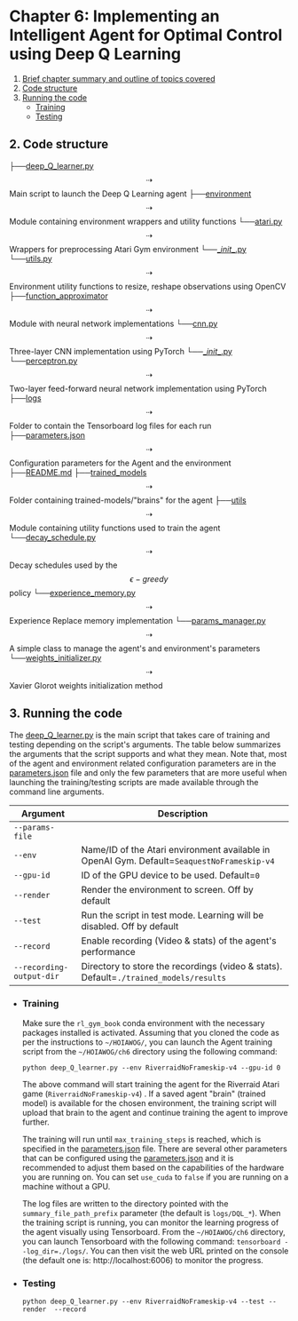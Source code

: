 # Chapter 6: Implementing an Intelligent Agent for Optimal Control using Deep Q Learning

1. [Brief chapter summary and outline of topics covered]()
2. [Code structure]([#code-structure])
3. [Running the code](#running-the-code)
   - [Training](#training)
   - [Testing](#testing)

## 2. Code structure

├──[deep_Q_learner.py](./deep_Q_learner.py)  $$\dashrightarrow$$ Main script to launch the Deep Q Learning agent
├──[environment](./environment)  $$\dashrightarrow$$ Module containing environment wrappers and utility functions
       └──[atari.py](./environment/atari.py)  $$\dashrightarrow$$ Wrappers for preprocessing Atari Gym environment
       └──[\__init__.py](./environment/__init__.py)
       └──[utils.py](./environment/utils.py)  $$\dashrightarrow$$  Environment utility functions to resize, reshape observations using OpenCV
├──[function_approximator](./function_approximator)   $$\dashrightarrow$$ Module with neural network implementations
       └──[cnn.py](./function_approximator/cnn.py)   $$\dashrightarrow$$ Three-layer CNN implementation using PyTorch
       └──[\__init__.py](./function_approximator/__init__.py)
       └──[perceptron.py](./function_approximator/perceptron.py)    $$\dashrightarrow$$Two-layer feed-forward neural network implementation using PyTorch
├──[logs](./logs)    $$\dashrightarrow$$ Folder to contain the Tensorboard log files for each run
├──[parameters.json](./parameters.json)   $$\dashrightarrow$$ Configuration parameters for the Agent and the environment
├──[README.md](./README.md)
├──[trained_models](./trained_models)    $$\dashrightarrow$$ Folder containing trained-models/"brains" for the agent
├──[utils](./utils)   $$\dashrightarrow$$  Module containing utility functions used to train the agent
       └──[decay_schedule.py](./utils/decay_schedule.py)   $$\dashrightarrow$$ Decay schedules used by the $$\epsilon-greedy$$  policy
       └──[experience_memory.py](./utils/experience_memory.py)    $$\dashrightarrow$$ Experience Replace memory implementation
       └──[params_manager.py](./utils/params_manager.py)   $$\dashrightarrow$$ A simple class to manage the agent's and environment's parameters
       └──[weights_initializer.py](./utils/weights_initializer.py)  $$\dashrightarrow$$ Xavier Glorot weights initialization method

## 3. Running the code

The [deep_Q_learner.py](./deep_Q_learner.py) is the main script that takes care of training and testing depending on the script's arguments. The table below summarizes the arguments that the script supports and what they mean. Note that, most of the agent and environment related configuration parameters are in the [parameters.json](parameters.json) file and only the few parameters that are more useful when launching the training/testing scripts are made available through the command line arguments.

| Argument                 | Description                                                  |
| ------------------------ | ------------------------------------------------------------ |
| `--params-file`          |                                                              |
| `--env`                  | Name/ID of the Atari environment available in OpenAI Gym. Default=`SeaquestNoFrameskip-v4` |
| `--gpu-id`               | ID of the GPU device to be used. Default=`0`                 |
| `--render`               | Render the environment to screen. Off by default             |
| `--test`                 | Run the script in test mode. Learning will be disabled. Off by default |
| `--record`               | Enable recording (Video & stats) of the agent's performance  |
| `--recording-output-dir` | Directory to store the recordings (video & stats). Default=`./trained_models/results` |




- ### Training

  Make sure the `rl_gym_book` conda environment with the necessary packages installed is activated. Assuming that you cloned the code as per the instructions to `~/HOIAWOG/`,  you can launch the Agent training script from the `~/HOIAWOG/ch6` directory using the following command:

  `python deep_Q_learner.py --env RiverraidNoFrameskip-v4 --gpu-id 0` 

   The above command will start training the agent for the Riverraid Atari game (`RiverraidNoFrameskip-v4`) . If a saved agent "brain" (trained model) is available for the chosen environment, the training script will upload that brain to the agent and continue training the agent to improve further.

  The training will run until `max_training_steps` is reached, which is specified in the [parameters.json](./parameters.json) file. There are several other parameters that can be configured using the [parameters.json](./parameters.json)  and it is recommended to adjust them based on the capabilities of the hardware you are running on. You can set `use_cuda` to `false` if you are running on a machine without a GPU.

  The log files are written to the directory pointed with the `summary_file_path_prefix` parameter (the default is `logs/DQL_*`). When the training script is running, you can monitor the learning progress of the agent visually using Tensorboard. From the `~/HOIAWOG/ch6` directory, you can launch Tensorboard with the following command: `tensorboard --log_dir=./logs/`. You can then visit the web URL printed on the console (the default one is: http://localhost:6006) to monitor the progress.


- ### Testing

  `python deep_Q_learner.py --env RiverraidNoFrameskip-v4 --test --render  --record`